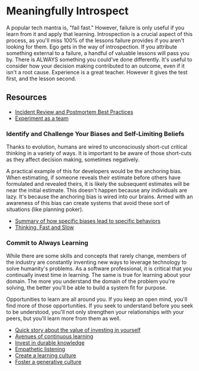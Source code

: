# Meaningfully Introspect

A popular tech mantra is, "fail fast." However, failure is only useful if you learn from it and apply that learning. Introspection is a crucial aspect of this process, as you'll miss 100% of the lessons failure provides if you aren't looking for them. Ego gets in the way of introspection. If you attribute something external to a failure, a handful of valuable lessons will pass you by. There is ALWAYS something you could've done differently. It's useful to consider how your decision making contributed to an outcome, even if it isn't a root cause. Experience is a great teacher. However it gives the test first, and the lesson second.

## Resources

- [Incident Review and Postmortem Best Practices](https://newsletter.pragmaticengineer.com/p/incident-review-best-practices)
- [Experiment as a team](https://cloud.google.com/architecture/devops/devops-process-team-experimentation)

### Identify and Challenge Your Biases and Self-Limiting Beliefs

Thanks to evolution, humans are wired to unconsciously short-cut critical thinking in a variety of ways. It is important to be aware of those short-cuts as they affect decision making, sometimes negatively.

A practical example of this for developers would be the anchoring bias. When estimating, if someone reveals their estimate before others have formulated and revealed theirs, it is likely the subsequent estimates will be near the initial estimate. This doesn't happen because any individuals are lazy. It's because the anchoring bias is wired into our brains. Armed with an awareness of this bias can create systems that avoid these sort of situations (like planning poker).

- [Summary of how specific biases lead to specific behaviors](https://betterhumans.pub/cognitive-bias-cheat-sheet-55a472476b18)
- [Thinking, Fast and Slow](https://www.goodreads.com/book/show/11468377-thinking-fast-and-slow)

### Commit to Always Learning

While there are some skills and concepts that rarely change, members of the industry are constantly inventing new ways to leverage technology to solve humanity's problems. As a software professional, it is critical that you continually invest time in learning. The same is true for learning about your domain. The more you understand the domain of the problem you're solving, the better you'll be able to build a system fit for purpose.

Opportunities to learn are all around you. If you keep an open mind, you'll find more of those opportunities. If you seek to understand before you seek to be understood, you'll not only strengthen your relationships with your peers, but you'll learn more from them as well.

- [Quick story about the value of investing in yourself](https://www.youtube.com/shorts/7pzOlxkHc8c)
- [Avenues of continuous learning](https://github.com/97-things/97-things-every-programmer-should-know/tree/master/en/thing_18)
- [Invest in durable knowledge](http://www.bennorthrop.com/Essays/2016/reflections-of-an-old-programmer.php)
- [Empathetic listening](https://www.youtube.com/watch?v=h4G0a6FrygA)
- [Create a learning culture](https://cloud.google.com/architecture/devops/devops-culture-learning-culture)
- [Foster a generative culture](https://cloud.google.com/architecture/devops/devops-culture-westrum-organizational-culture)
